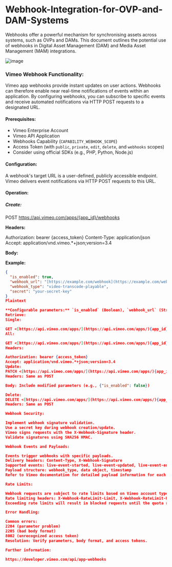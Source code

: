 # Webhook-Integration-for-OVP-and-DAM-Systems
Webhooks offer a powerful mechanism for synchronising assets across systems, such as OVPs and DAMs. This document outlines the potential use of webhooks in Digital Asset Management (DAM) and Media Asset Management (MAM) integrations. 

![image](https://github.com/user-attachments/assets/27987c69-b286-489e-9462-f855a1f0ec9b)


### Vimeo Webhook Functionality:

Vimeo app webhooks provide instant updates on user actions. Webhooks can therefore enable near real-time notifications of events within an application. By configuring webhooks, you can subscribe to specific events and receive automated notifications via HTTP POST requests to a designated URL.

#### Prerequisites:

* Vimeo Enterprise Account
* Vimeo API Application
* Webhooks Capability (`CAPABILITY_WEBHOOK_SCOPE`)
* Access Token (with `public`, `private`, `edit`, `delete`, and `webhooks` scopes)
* Consider using official SDKs (e.g., PHP, Python, Node.js)

#### Configuration:

A webhook's target URL is a user-defined, publicly accessible endpoint.
Vimeo delivers event notifications via HTTP POST requests to this URL.

#### Operation:

##### Create:

POST <https://api.vimeo.com/apps/{app_id}/webhooks>


**Headers:**

Authorization: bearer {access_token}
Content-Type: application/json
Accept: application/vnd.vimeo.*+json;version=3.4


**Body:**

**Example:**

```json
{
  "is_enabled": true,
  "webhook_url": "[https://example.com/webhook](https://example.com/webhook)",
  "webhook_type": "video-transcode-playable",
  "secret": "your-secret-key"
}
Plaintext

**Configurable parameters:** `is_enabled` (Boolean), `webhook_url` (String), `webhook_type` (String), `secret` (String)
Retrieve:
Single:

GET <[https://api.vimeo.com/apps/](https://api.vimeo.com/apps/){app_id}/webhooks/{webhook_id}>
All:

GET <[https://api.vimeo.com/apps/](https://api.vimeo.com/apps/){app_id}/webhooks>
Headers:

Authorization: bearer {access_token}
Accept: application/vnd.vimeo.*+json;version=3.4
Update:
PATCH <[https://api.vimeo.com/apps/](https://api.vimeo.com/apps/){app_id}/webhooks/{webhook_id}>
Headers: Same as POST

Body: Include modified parameters (e.g., {"is_enabled": false})

Delete:
DELETE <[https://api.vimeo.com/apps/](https://api.vimeo.com/apps/){app_id}/webhooks/{webhook_id}>
Headers: Same as POST

Webhook Security:

Implement webhook signature validation.
Use a secret key during webhook creation/update.
Vimeo signs requests with the X-Webhook-Signature header.
Validate signatures using SHA256 HMAC.

Webhook Events and Payloads:

Events trigger webhooks with specific payloads.
Delivery headers: Content-Type, X-Webhook-Signature
Supported events: live-event-started, live-event-updated, live-event-ended, live-event-archive-available, live-event-clip-created, video-deleted, video-created, video-transcode-playable, video-transcode-fully-playable, video-transcode-complete, transcript-status-complete, automatic-thumbnail-available, video-upload-failed, content-scan-completed.
Payload structure: webhook_type, data object, timestamp
Refer to Vimeo documentation for detailed payload information for each event.

Rate Limits:

Webhook requests are subject to rate limits based on Vimeo account type.
Rate limiting headers: X-Webhook-RateLimit-Limit, X-Webhook-RateLimit-Remaining, X-Webhook-RateLimit-Reset
Exceeding rate limits will result in blocked requests until the quota resets.

Error Handling:

Common errors:
2204 (parameter problem)
2205 (bad body format)
8002 (unrecognized access token)
Resolution: Verify parameters, body format, and access tokens.

Further information:

https://developer.vimeo.com/api/app-webhooks

